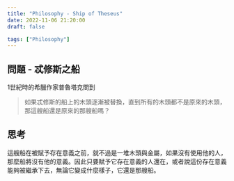 ```yaml
---
title: "Philosophy - Ship of Theseus"
date: 2022-11-06 21:20:00
draft: false

tags: ["Philosophy"]
---
```


## 問題 - 忒修斯之船
1世紀時的希臘作家普魯塔克問到
> 如果忒修斯的船上的木頭逐漸被替換，直到所有的木頭都不是原來的木頭，那這艘船還是原來的那艘船嗎？

## 思考
這艘船在被賦予存在意義之前，就不過是一堆木頭與金屬，如果沒有使用他的人，那麼船將沒有他的意義。因此只要賦予它存在意義的人還在，或者說這份存在意義能夠被繼承下去，無論它變成什麼樣子，它還是那艘船。